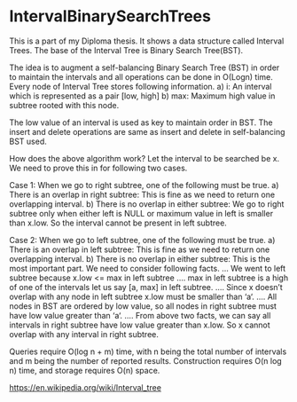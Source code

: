 # IntervalBinarySearchTrees

This is a part of my Diploma thesis.
It shows a data structure called Interval Trees.
The base of the Interval Tree is Binary Search Tree(BST).

The idea is to augment a self-balancing Binary Search Tree (BST)
in order to maintain the intervals and all operations can be done in O(Logn) time.
Every node of Interval Tree stores following information.
a) i: An interval which is represented as a pair [low, high]
b) max: Maximum high value in subtree rooted with this node.

The low value of an interval is used as key to maintain order in BST. The insert and delete operations are same as insert and delete in self-balancing BST used.

How does the above algorithm work?
Let the interval to be searched be x. We need to prove this in for following two cases.

Case 1: When we go to right subtree, one of the following must be true.
a) There is an overlap in right subtree: This is fine as we need to return one overlapping interval.
b) There is no overlap in either subtree: We go to right subtree only when either left is NULL or maximum value in left is smaller than x.low. So the interval cannot be present in left subtree.

Case 2: When we go to left subtree, one of the following must be true.
a) There is an overlap in left subtree: This is fine as we need to return one overlapping interval.
b) There is no overlap in either subtree: This is the most important part. We need to consider following facts.
… We went to left subtree because x.low <= max in left subtree
…. max in left subtree is a high of one of the intervals let us say [a, max] in left subtree.
…. Since x doesn’t overlap with any node in left subtree x.low must be smaller than ‘a‘.
…. All nodes in BST are ordered by low value, so all nodes in right subtree must have low value greater than ‘a‘.
…. From above two facts, we can say all intervals in right subtree have low value greater than x.low. So x cannot overlap with any interval in right subtree.


Queries require O(log n + m) time, with n being the total number of intervals and m being the number of reported results. 
Construction requires O(n log n) time, and storage requires O(n) space.

https://en.wikipedia.org/wiki/Interval_tree
